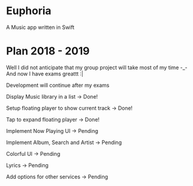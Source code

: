 # Euphoria

A Music app written in Swift


# Plan 2018 - 2019

Well I did not anticipate that my group project will take most of my time -_-
And now I have exams greattt :|

Development will continue after my exams 

Display Music library in a list -> Done!

Setup floating player to show current track -> Done!

Tap to expand floating player -> Done!

Implement Now Playing UI -> Pending

Implement Album, Search and Artist -> Pending

Colorful UI -> Pending

Lyrics -> Pending

Add options for other services -> Pending
